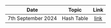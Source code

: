 | Date                  | Topic           | Link
| :---:                 | :---:           | :---:
| 7th September 2024    | Hash Table      | [link](https://algocode.yonote.ru/share/4baa7340-47b8-4155-9b6e-36ac72246699/doc/kviz-po-hesh-tablice-dz-9E1sS6GWom)